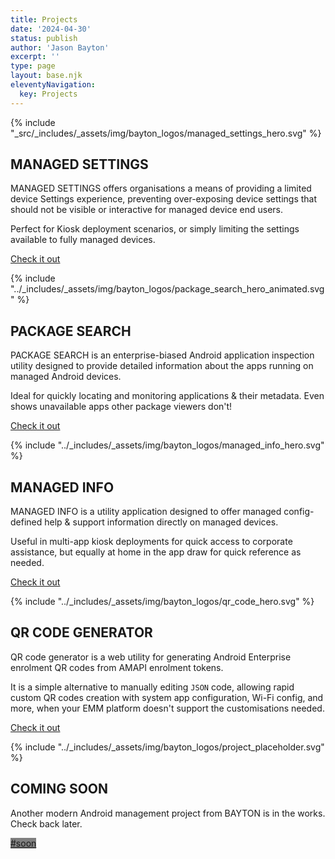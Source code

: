 ```yaml
---
title: Projects
date: '2024-04-30'
status: publish
author: 'Jason Bayton'
excerpt: ''
type: page
layout: base.njk
eleventyNavigation:
  key: Projects
---
```


<div class="projects-overview">

<div class="project-image">

{% include "_src/_includes/_assets/img/bayton_logos/managed_settings_hero.svg" %}

</div>
<div class="project-description">

## MANAGED SETTINGS

MANAGED SETTINGS offers organisations a means of providing a limited device Settings experience, preventing over-exposing device settings that should not be visible or interactive for managed device end users.

Perfect for Kiosk deployment scenarios, or simply limiting the settings available to fully managed devices. 

<a class="button" href="managed-settings">Check it out</a>

</div>

<!--  -->

<div class="project-image">

{% include "../_includes/_assets/img/bayton_logos/package_search_hero_animated.svg" %}

</div>
<div class="project-description">

## PACKAGE SEARCH

PACKAGE SEARCH is an enterprise-biased Android application inspection utility designed to provide detailed information about the apps running on managed Android devices.

Ideal for quickly locating and monitoring applications & their metadata. Even shows unavailable apps other package viewers don't!

<a class="button" href="package-search">Check it out</a>

</div>

<!--  -->

<div class="project-image">

{% include "../_includes/_assets/img/bayton_logos/managed_info_hero.svg" %}

</div>
<div class="project-description">

## MANAGED INFO

MANAGED INFO is a utility application designed to offer managed config-defined help & support information directly on managed devices. 

Useful in multi-app kiosk deployments for quick access to corporate assistance, but equally at home in the app draw for quick reference as needed.


<a class="button" href="managed-info">Check it out</a>

</div>

<!--  -->

<div class="project-image">

{% include "../_includes/_assets/img/bayton_logos/qr_code_hero.svg" %}

</div>
<div class="project-description">

## QR CODE GENERATOR

QR code generator is a web utility for generating Android Enterprise enrolment QR codes from AMAPI enrolment tokens.

It is a simple alternative to manually editing `JSON` code, allowing rapid custom QR codes creation with system app configuration, Wi-Fi config, and more, when your EMM platform doesn't support the customisations needed.

<a class="button" href="/qr-generator">Check it out</a>

</div>

<!--  -->

<div class="project-image">

{% include "../_includes/_assets/img/bayton_logos/project_placeholder.svg" %}

</div>
<div class="project-description">

## COMING SOON

Another modern Android management project from BAYTON is in the works. Check back later. 

<a class="button" style="background-color:grey; border-color:grey;" href="#">#soon</a>

</div>

</div>